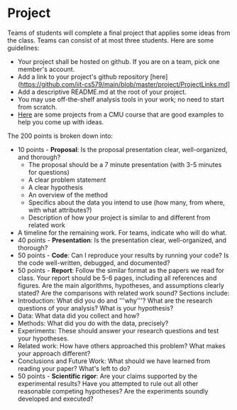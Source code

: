 # Project

Teams of students will complete a final project that applies some ideas from the class. Teams can consist of at most three students. Here are some guidelines:

- Your project shall be hosted on github. If you are on a team, pick one member's account.
- Add a link to your project's github repository [here](https://github.com/iit-cs579/main/blob/master/project/ProjectLinks.md]
- Add a descriptive README.md at the root of your project.
- You may use off-the-shelf analysis tools in your work; no need to start from scratch.
- [Here](http://curtis.ml.cmu.edu/w/courses/index.php/Social_Media_Analysis_10-802_in_Fall_2012#Sample_Projects) are some projects from a CMU course that are good examples to help you come up with ideas.

The 200 points is broken down into:
- 10 points - **Proposal**: Is the proposal presentation clear, well-organized, and thorough?
  -  The proposal should be a 7 minute presentation (with 3-5 minutes for questions)
  -  A clear problem statement
  -  A clear hypothesis
  -  An overview of the method
  -  Specifics about the data you intend to use (how many, from where, with what attributes?)
  -  Description of how your project is similar to and different from related work
-  A timeline for the remaining work. For teams, indicate who will do what.
  -  40 points - **Presentation**: Is the presentation clear, well-organized, and thorough?
  -  50 points - **Code**: Can I reproduce your results by running your code? Is the code well-written, debugged, and documented?
  -  50 points - **Report**: Follow the similar format as the papers we read for class. Your report should be 5-6 pages, including all references and figures. Are the main algorithms, hypotheses, and assumptions clearly stated? Are the comparisons with related work sound? Sections include:
- Introduction: What did you do and '''why'''? What are the research questions of your analysis? What is your hypothesis?
- Data: What data did you collect and how?
- Methods: What did you do with the data, precisely?
- Experiments: These should answer your research questions and test your hypotheses.
- Related work: How have others approached this problem? What makes your approach different?
- Conclusions and Future Work: What should we have learned from reading your paper? What's left to do?
- 50 points - **Scientific rigor**: Are your claims supported by the experimental results? Have you attempted to rule out all other reasonable competing hypotheses? Are the experiments soundly developed and executed?
